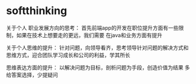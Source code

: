# softthinking
关于个人 职业发展方向的思考：
首先前端app的开发在职位提升方面有一些限制，如果在技术上想要走的更远，我们需要 在java和业务方面有提升


关于个人思维的提升：
针对问题，向领导看齐，思考领导针对问题的解决方式和思维方式，迎合团队学习成长和公司的利益，学其所长

思维表达方面的提升：
以解决问题为目标，剖析问题为手段，创造价值为结果
多给答案选择，少提疑问
